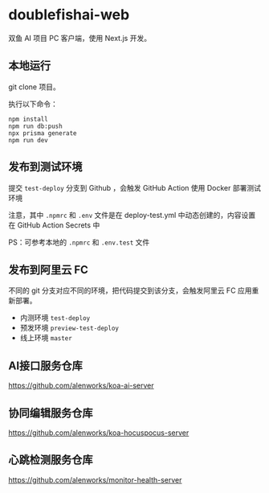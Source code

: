 # doublefishai-web

双鱼 AI 项目 PC 客户端，使用 Next.js 开发。

## 本地运行

git clone 项目。

执行以下命令：

```
npm install
npm run db:push
npx prisma generate
npm run dev
```

## 发布到测试环境

提交 `test-deploy` 分支到 Github ，会触发 GitHub Action 使用 Docker 部署测试环境

注意，其中 `.npmrc` 和 `.env` 文件是在 deploy-test.yml 中动态创建的，内容设置在 GitHub Action Secrets 中

PS：可参考本地的 `.npmrc` 和 `.env.test` 文件

## 发布到阿里云 FC

不同的 git 分支对应不同的环境，把代码提交到该分支，会触发阿里云 FC 应用重新部署。

- 内测环境 `test-deploy`
- 预发环境 `preview-test-deploy`
- 线上环境 `master`

## AI接口服务仓库
https://github.com/alenworks/koa-ai-server
## 协同编辑服务仓库
https://github.com/alenworks/koa-hocuspocus-server
## 心跳检测服务仓库
https://github.com/alenworks/monitor-health-server



